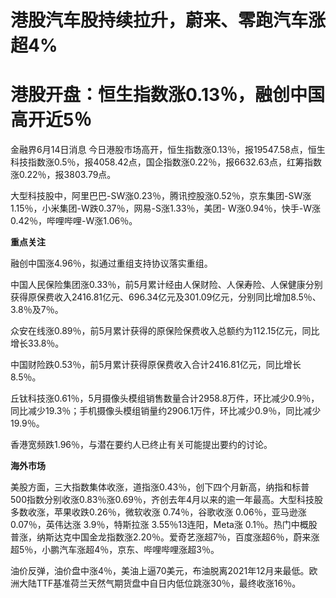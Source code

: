 # 港股汽车股持续拉升，蔚来、零跑汽车涨超4%

# 港股开盘：恒生指数涨0.13％，融创中国高开近5％

金融界6月14日消息
今日港股市场高开，恒生指数涨0.13％，报19547.58点，恒生科技指数涨0.5％，报4058.42点，国企指数涨0.22％，报6632.63点，红筹指数涨0.22％，报3803.79点。

大型科技股中，阿里巴巴-SW涨0.23％，腾讯控股涨0.52％，京东集团-SW涨1.15％，小米集团-W跌0.37％，网易-S涨1.33％，美团-
W涨0.94％，快手-W涨0.42％，哔哩哔哩-W涨1.06％。

**重点关注**

融创中国涨4.96％，拟通过重组支持协议落实重组。

中国人民保险集团涨0.33％，前5月累计经由人保财险、人保寿险、人保健康分别获得原保费收入2416.81亿元、696.34亿元及301.09亿元，分别同比增加8.5％、3.8％及7％。

众安在线涨0.89％，前5月累计获得的原保险保费收入总额约为112.15亿元，同比增长33.8％。

中国财险跌0.53％，前5月累计获得原保费收入合计2416.81亿元，同比增长8.5％。

丘钛科技涨0.61％，5月摄像头模组销售数量合计2958.8万件，环比减少0.9％，同比减少19.3％；手机摄像头模组销量约2906.1万件，环比减少0.9％，同比减少19.9％。

香港宽频跌1.96％，与潜在要约人已终止有关可能提出要约的讨论。

**海外市场**

美股方面，三大指数集体收涨，道指涨0.43％，创下四个月新高，纳指和标普500指数分别收涨0.83％涨0.69％，齐创去年4月以来的逾一年最高。大型科技股多数收涨，苹果收跌0.26％，微软收涨
0.74％，谷歌收涨 0.06％，亚马逊涨 0.07％，英伟达涨 3.9％，特斯拉涨 3.55％13连阳，Meta涨
0.1％。热门中概股普涨，纳斯达克中国金龙指数涨2.20％。爱奇艺涨超7％，百度涨超6％，蔚来涨超5％，小鹏汽车涨超4％，京东、哔哩哔哩涨超3％。

油价反弹，油价盘中涨4％，美油上逼70美元，布油脱离2021年12月来最低。欧洲大陆TTF基准荷兰天然气期货盘中自日内低位跳涨30％，最终收涨16％。

